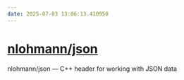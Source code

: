 ```yaml
---
date: 2025-07-03 13:06:13.410950
---
```


# [nlohmann/json](https://github.com/nlohmann/json)

nlohmann/json — C++ header for working with JSON data